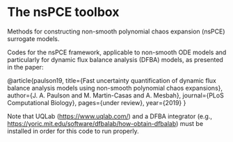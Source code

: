 # The nsPCE toolbox
Methods for constructing non-smooth polynomial chaos expansion (nsPCE) surrogate models.

Codes for the nsPCE framework, applicable to non-smooth ODE models and particularly for dynamic flux balance analysis (DFBA) models, as presented in the paper:

@article{paulson19,
  title={Fast uncertainty quantification of dynamic flux balance analysis models using non-smooth polynomial chaos expansions},
  author={J. A. Paulson and M. Martin-Casas and A. Mesbah},
  journal={PLoS Computational Biology},
  pages={under review},
  year={2019}
}

Note that UQLab (https://www.uqlab.com/) and a DFBA integrator (e.g., https://yoric.mit.edu/software/dfbalab/how-obtain-dfbalab) must be installed in order for this code to run properly.
